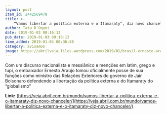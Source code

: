 ```yaml
---
layout: post
item_id: 2442569478
title: >-
    “Vamos libertar a política externa e o Itamaraty”, diz novo chanceler
author: Tatu D'Oquei
date: 2019-01-03 00:16:13
pub_date: 2019-01-03 00:16:13
time_added: 2019-01-04 00:36:38
category: avisamos
image: https://abrilveja.files.wordpress.com/2019/01/brasil-ernesto-araujo-20190102-003.jpg?quality=70&strip=info&w=680&h=453&crop=1
---
```


Com um discurso nacionalista e messiânico e menções em latim, grego e tupi, o embaixador Ernesto Araújo tomou oficialmente posse de sua funções como ministro das Relações Exteriores do governo de Jair Bolsonaro defendendo a libertação da política externa e do Itamaraty do “globalismo”

**Link:** [https://veja.abril.com.br/mundo/vamos-libertar-a-politica-externa-e-o-itamaraty-diz-novo-chanceler/](https://veja.abril.com.br/mundo/vamos-libertar-a-politica-externa-e-o-itamaraty-diz-novo-chanceler/)

